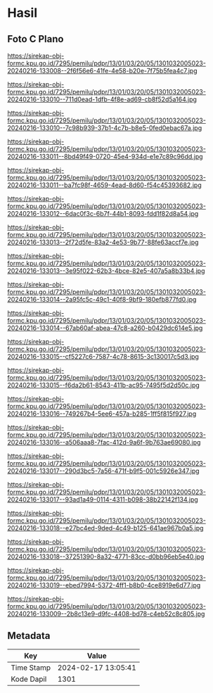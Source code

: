 # Hasil

## Foto C Plano

https://sirekap-obj-formc.kpu.go.id/7295/pemilu/pdpr/13/01/03/20/05/1301032005023-20240216-133008--2f6f56e6-41fe-4e58-b20e-7f75b5fea4c7.jpg

https://sirekap-obj-formc.kpu.go.id/7295/pemilu/pdpr/13/01/03/20/05/1301032005023-20240216-133010--711d0ead-1dfb-4f8e-ad69-cb8f52d5a164.jpg

https://sirekap-obj-formc.kpu.go.id/7295/pemilu/pdpr/13/01/03/20/05/1301032005023-20240216-133010--7c98b939-37b1-4c7b-b8e5-0fed0ebac67a.jpg

https://sirekap-obj-formc.kpu.go.id/7295/pemilu/pdpr/13/01/03/20/05/1301032005023-20240216-133011--8bd49f49-0720-45e4-934d-e1e7c89c96dd.jpg

https://sirekap-obj-formc.kpu.go.id/7295/pemilu/pdpr/13/01/03/20/05/1301032005023-20240216-133011--ba7fc98f-4659-4ead-8d60-f54c45393682.jpg

https://sirekap-obj-formc.kpu.go.id/7295/pemilu/pdpr/13/01/03/20/05/1301032005023-20240216-133012--6dac0f3c-6b7f-44b1-8093-fdd1f82d8a54.jpg

https://sirekap-obj-formc.kpu.go.id/7295/pemilu/pdpr/13/01/03/20/05/1301032005023-20240216-133013--2f72d5fe-83a2-4e53-9b77-88fe63accf7e.jpg

https://sirekap-obj-formc.kpu.go.id/7295/pemilu/pdpr/13/01/03/20/05/1301032005023-20240216-133013--3e95f022-62b3-4bce-82e5-407a5a8b33b4.jpg

https://sirekap-obj-formc.kpu.go.id/7295/pemilu/pdpr/13/01/03/20/05/1301032005023-20240216-133014--2a95fc5c-49c1-40f8-9bf9-180efb877fd0.jpg

https://sirekap-obj-formc.kpu.go.id/7295/pemilu/pdpr/13/01/03/20/05/1301032005023-20240216-133014--67ab60af-abea-47c8-a260-b0429dc614e5.jpg

https://sirekap-obj-formc.kpu.go.id/7295/pemilu/pdpr/13/01/03/20/05/1301032005023-20240216-133015--cf5227c6-7587-4c78-8615-3c130017c5d3.jpg

https://sirekap-obj-formc.kpu.go.id/7295/pemilu/pdpr/13/01/03/20/05/1301032005023-20240216-133015--f6da2b61-8543-411b-ac95-7495f5d2d50c.jpg

https://sirekap-obj-formc.kpu.go.id/7295/pemilu/pdpr/13/01/03/20/05/1301032005023-20240216-133016--749267b4-5ee6-457a-b285-1ff5f815f927.jpg

https://sirekap-obj-formc.kpu.go.id/7295/pemilu/pdpr/13/01/03/20/05/1301032005023-20240216-133016--a506aaa8-7fac-412d-9a6f-9b763ae69080.jpg

https://sirekap-obj-formc.kpu.go.id/7295/pemilu/pdpr/13/01/03/20/05/1301032005023-20240216-133017--290d3bc5-7a56-471f-b9f5-001c5926e347.jpg

https://sirekap-obj-formc.kpu.go.id/7295/pemilu/pdpr/13/01/03/20/05/1301032005023-20240216-133017--93ad1a49-0114-4311-b098-38b22142f134.jpg

https://sirekap-obj-formc.kpu.go.id/7295/pemilu/pdpr/13/01/03/20/05/1301032005023-20240216-133018--e27bc4ed-9ded-4c49-b125-641ae967b0a5.jpg

https://sirekap-obj-formc.kpu.go.id/7295/pemilu/pdpr/13/01/03/20/05/1301032005023-20240216-133018--37251390-8a32-4771-83cc-d0bb96eb5e40.jpg

https://sirekap-obj-formc.kpu.go.id/7295/pemilu/pdpr/13/01/03/20/05/1301032005023-20240216-133019--ebed7994-5372-4ff1-b8b0-4ce8919e6d77.jpg

https://sirekap-obj-formc.kpu.go.id/7295/pemilu/pdpr/13/01/03/20/05/1301032005023-20240216-133009--2b8c13e9-d9fc-4408-bd78-c4eb52c8c805.jpg


## Metadata

| Key        | Value               |
| ---------- | ------------------- |
| Time Stamp | 2024-02-17 13:05:41 |
| Kode Dapil | 1301                |



